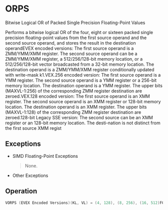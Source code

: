 # ORPS

Bitwise Logical OR of Packed Single Precision Floating-Point Values

Performs a bitwise logical OR of the four, eight or sixteen packed single precision floating-point values from the first source operand and the second source operand, and stores the result in the destination operandEVEX encoded versions: The first source operand is a ZMM/YMM/XMM register.
The second source operand can be a ZMM/YMM/XMM register, a 512/256/128-bit memory location, or a 512/256/128-bit vector broadcasted from a 32-bit memory location.
The destination operand is a ZMM/YMM/XMM register conditionally updated with write-mask k1.VEX.256 encoded version: The first source operand is a YMM register.
The second source operand is a YMM register or a 256-bit memory location.
The destination operand is a YMM register.
The upper bits (MAXVL-1:256) of the corresponding ZMM register destination are zeroed.VEX.128 encoded version: The first source operand is an XMM register.
The second source operand is an XMM register or 128-bit memory location.
The destination operand is an XMM register.
The upper bits (MAXVL-1:128) of the corresponding ZMM register destination are zeroed.128-bit Legacy SSE version: The second source can be an XMM register or an 128-bit memory location.
The desti-nation is not distinct from the first source XMM regist

## Exceptions

- SIMD Floating-Point Exceptions
  > None.
- Other Exceptions

## Operation

```C
VORPS (EVEX Encoded Versions)(KL, VL) = (4, 128), (8, 256), (16, 512)FOR j := 0 TO KL-1i := j * 32IF k1[j] OR *no writemask*THEN IF (EVEX.b == 1) AND (SRC2 *is memory*)THENDEST[i+31:i] := SRC1[i+31:i] BITWISE OR SRC2[31:0]ELSE DEST[i+31:i] := SRC1[i+31:i] BITWISE OR SRC2[i+31:i]FI;ELSE IF *merging-masking*; merging-maskingTHEN *DEST[i+31:i] remains unchanged*ELSE *zeroing-masking*; zeroing-maskingDEST[i+31:i] := 0FIFI;ENDFORDEST[MAXVL-1:VL] := 0VORPS (VEX.256 Encoded Version)DEST[31:0] := SRC1[31:0] BITWISE OR SRC2[31:0]DEST[63:32] := SRC1[63:32] BITWISE OR SRC2[63:32]DEST[95:64] := SRC1[95:64] BITWISE OR SRC2[95:64]DEST[127:96] := SRC1[127:96] BITWISE OR SRC2[127:96]DEST[159:128] := SRC1[159:128] BITWISE OR SRC2[159:128]DEST[191:160] := SRC1[191:160] BITWISE OR SRC2[191:160]DEST[223:192] := SRC1[223:192] BITWISE OR SRC2[223:192]DEST[255:224] := SRC1[255:224] BITWISE OR SRC2[255:224].DEST[MAXVL-1:256] := 0VORPS (VEX.128 Encoded Version)DEST[31:0] := SRC1[31:0] BITWISE OR SRC2[31:0]DEST[63:32] := SRC1[63:32] BITWISE OR SRC2[63:32]DEST[95:64] := SRC1[95:64] BITWISE OR SRC2[95:64]DEST[127:96] := SRC1[127:96] BITWISE OR SRC2[127:96]DEST[MAXVL-1:128] := 0ORPS (128-bit Legacy SSE Version)DEST[31:0] := SRC1[31:0] BITWISE OR SRC2[31:0]DEST[63:32] := SRC1[63:32] BITWISE OR SRC2[63:32]DEST[95:64] := SRC1[95:64] BITWISE OR SRC2[95:64]Intel C/C++ Compiler Intrinsic EquivalentVORPS __m512 _mm512_or_ps ( __m512 a, __m512 b);VORPS __m512 _mm512_mask_or_ps ( __m512 s, __mmask16 k, __m512 a, __m512 b);VORPS __m512 _mm512_maskz_or_ps (__mmask16 k, __m512 a, __m512 b);VORPS __m256 _mm256_mask_or_ps (__m256 s, ___mmask8 k, __m256 a, __m256 b);VORPS __m256 _mm256_maskz_or_ps (__mmask8 k, __m256 a, __m256 b);VORPS __m128 _mm_mask_or_ps ( __m128 s, __mmask8 k, __m128 a, __m128 b);VORPS __m128 _mm_maskz_or_ps (__mmask8 k, __m128 a, __m128 b);VORPS __m256 _mm256_or_ps (__m256 a, __m256 b);ORPS __m128 _mm_or_ps (__m128 a, __m128 b);
```

